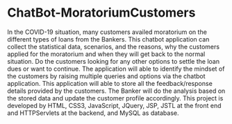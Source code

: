 # ChatBot-MoratoriumCustomers
In the COVID-19 situation, many customers availed moratorium on the different types of loans from the Bankers. This chatbot application can collect the statistical data, scenarios, and the reasons, why the customers applied for the moratorium and when they will get back to the normal situation. Do the customers looking for any other options to settle the loan dues or want to continue. The application will able to identify the mindset of the customers by raising multiple queries and options via the chatbot application. This application will able to store all the feedback/response details provided by the customers. The Banker will do the analysis based on the stored data and update the customer profile accordingly. This project is developed by HTML, CSS3, JavaScript, JQuery, JSP, JSTL at the front end and HTTPServlets at the backend, and MySQL as database.
